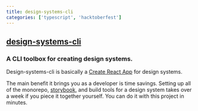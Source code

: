 ```yaml
---
title: design-systems-cli
categories: ['typescript', 'hacktoberfest']
---
```

## [design-systems-cli](https://github.com/intuit/design-systems-cli)

### A CLI toolbox for creating design systems.


Design-systems-cli is basically a [Create React App](https://github.com/facebook/create-react-app) for design systems.

The main benefit it brings you as a developer is time savings. Setting up all of the monorepo, [storybook](https://storybook.js.org/), and build tools for a design system takes over a week if you piece it together yourself. You can do it with this project in minutes.
